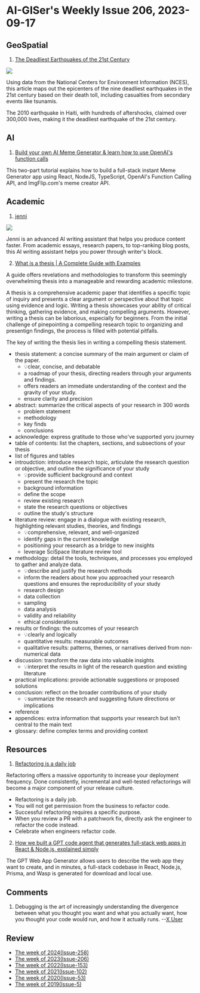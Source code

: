 # AI-GISer's Weekly Issue 206, 2023-09-17

## GeoSpatial

1. [The Deadliest Earthquakes of the 21st Century](https://www.visualcapitalist.com/deadliest-earthquakes-21st-century/)

![](https://www.visualcapitalist.com/wp-content/uploads/2023/09/deadliest-earthquakes-21st-century.jpg)

Using data from the National Centers for Environment Information (NCES), this article maps out the epicenters of the nine deadliest earthquakes in the 21st century based on their death toll, including casualties from secondary events like tsunamis.

The 2010 earthquake in Haiti, with hundreds of aftershocks, claimed over 300,000 lives, making it the deadliest earthquake of the 21st century.

## AI

1. [Build your own AI Meme Generator & learn how to use OpenAI's function calls](https://wasp-lang.dev/blog/2023/10/17/ai-meme-generator-how-to-use-openai-function-call#tldr)

This two-part tutorial explains how to build a full-stack instant Meme Generator app using React, NodeJS, TypeScript, OpenAI's Function Calling API, and ImgFlip.com's meme creator API.

## Academic

1. [jenni](https://jenni.ai/)

![](https://framerusercontent.com/images/6lVRZvxC8Gkw95fL2SFGYaCs.png?scale-down-to=512)

Jenni is an advanced AI writing assistant that helps you produce content faster. From academic essays, research papers, to top-ranking blog posts, this AI writing assistant helps you power through writer's block.

2. [What is a thesis | A Complete Guide with Examples](https://typeset.io/resources/what-is-a-thesis-a-complete-guide/)

A guide offers revelations and methodologies to transform this seemingly overwhelming thesis into a manageable and rewarding academic milestone.

A thesis is a comprehensive academic paper that identifies a specific topic of inquiry and presents a clear argument or perspective about that topic using evidence and logic. Writing a thesis showcases your ability of critical thinking, gathering evidence, and making compelling arguments. However, writing a thesis can be laborious, especially for beginners. From the initial challenge of pinepointing a compelling research topic to organizing and presentign findings, the process is filled with potential pitfalls.

The key of writing the thesis lies in writing a compelling thesis statement.

- thesis statement: a concise summary of the main argument or claim of the paper.
  - 💡clear, concise, and debatable
  - a roadmap of your thesis, directing readers through your arguments and findings.
  - offers readers an immediate understanding of the context and the gravity of your study.
  - ensure clarity and precision
- abstract: summarize the critical aspects of your research in 300 words
  - problem statement
  - methodology
  - key finds
  - conclusions
- acknowledge: express gratitude to those who've supported yoru journey
- table of contents: list the chapters, sections, and subsections of your thesis
- list of figures and tables
- introudction: introduce research topic, articulate the research question or objective, and outline the significance of your study
  - 💡provide sufficient background and context
  - present the research the topic
  - background information
  - define the scope
  - review existing research
  - state the research questions or objectives
  - outline the study's structure
- literature review: engage in a dialogue with existing research, highlighting relevant studies, theories, and findings
  - 💡comprehensive, relevant, and well-organized
  - identify gaps in the current knowledge
  - positioning your research as a bridge to new insights
  - leverage SciSpace literature review tool
- methodology: detail the tools, techniques, and processes you employed to gather and analyze data.
  - 💡describe and justify the research methods
  - inform the readers about how you approached your research questions and ensures the reproducibility of your study
  - research design
  - data collection
  - sampling
  - data analysis
  - validity and reliability
  - ethical considerations
- results or findings: the outcomes of your research
  - 💡clearly and logically
  - quantitative results: measurable outcomes
  - qualitative results: patterns, themes, or narratives derived from non-numerical data
- discussion: transform the raw data into valuable insights
  - 💡interpret the results in light of the research question and existing literature
- practical implications: provide actionable suggestions or proposed solutions
- conclusion: reflect on the broader contributions of your study
  - 💡summarize the research and suggesting future directions or implications
- reference
- appendices: extra information that supports your research but isn't central to the main text
- glossary: define complex terms and providing context

## Resources

1. [Refactoring is a daily job](https://www.briansnotes.io/article/refactoring-is-a-daily-job/)

Refactoring offers a massive opportunity to increase your deployment frequency. Done consistently, incremental and well-tested refactorings will become a major component of your release culture.

- Refactoring is a daily job.
- You will not get permission from the business to refactor code.
- Successful refactoring requires a specific purpose.
- When you review a PR with a patchwork fix, directly ask the engineer to refactor the code instead.
- Celebrate when engineers refactor code.

2. [How we built a GPT code agent that generates full-stack web apps in React & Node.js, explained simply](https://wasp-lang.dev/blog/2023/07/17/how-we-built-gpt-web-app-generator)

The GPT Web App Generator allows users to describe the web app they want to create, and in minutes, a full-stack codebase in React, Node.js, Prisma, and Wasp is generated for download and local use.

## Comments

1. Debugging is the art of increasingly understanding the divergence between what you thought you want and what you actually want, how you thought your code would run, and how it actually runs.
   --[X User](https://twitter.com/gdb/status/1700327166930534731)

## Review

- [The week of 2024(Issue-258)](../2024/issue-258.md)
- [The week of 2023(Issue-206)](../2023/issue-206.md)
- [The week of 2022(Issue-153)](../2022/issue-153.md)
- [The week of 2021(Issue-102)](../2021/issue-102.md)
- [The week of 2020(Issue-53)](../2020/issue-53.md)
- [The week of 2019(Issue-5)](../2019/issue-5.md)
